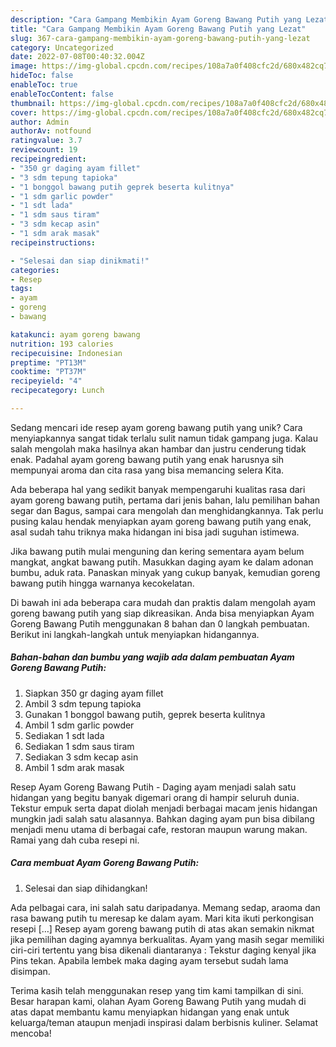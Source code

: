 ```yaml
---
description: "Cara Gampang Membikin Ayam Goreng Bawang Putih yang Lezat"
title: "Cara Gampang Membikin Ayam Goreng Bawang Putih yang Lezat"
slug: 367-cara-gampang-membikin-ayam-goreng-bawang-putih-yang-lezat
category: Uncategorized
date: 2022-07-08T00:40:32.004Z
image: https://img-global.cpcdn.com/recipes/108a7a0f408cfc2d/680x482cq70/ayam-goreng-bawang-putih-foto-resep-utama.jpg
hideToc: false
enableToc: true
enableTocContent: false
thumbnail: https://img-global.cpcdn.com/recipes/108a7a0f408cfc2d/680x482cq70/ayam-goreng-bawang-putih-foto-resep-utama.jpg
cover: https://img-global.cpcdn.com/recipes/108a7a0f408cfc2d/680x482cq70/ayam-goreng-bawang-putih-foto-resep-utama.jpg
author: Admin
authorAv: notfound
ratingvalue: 3.7
reviewcount: 19
recipeingredient:
- "350 gr daging ayam fillet"
- "3 sdm tepung tapioka"
- "1 bonggol bawang putih geprek beserta kulitnya"
- "1 sdm garlic powder"
- "1 sdt lada"
- "1 sdm saus tiram"
- "3 sdm kecap asin"
- "1 sdm arak masak"
recipeinstructions:

- "Selesai dan siap dinikmati!"
categories:
- Resep
tags:
- ayam
- goreng
- bawang

katakunci: ayam goreng bawang 
nutrition: 193 calories
recipecuisine: Indonesian
preptime: "PT13M"
cooktime: "PT37M"
recipeyield: "4"
recipecategory: Lunch

---
```





Sedang mencari ide resep ayam goreng bawang putih yang unik? Cara menyiapkannya sangat tidak terlalu sulit namun tidak gampang juga. Kalau salah mengolah maka hasilnya akan hambar dan justru cenderung tidak enak. Padahal ayam goreng bawang putih yang enak harusnya sih mempunyai aroma dan cita rasa yang bisa memancing selera Kita.





Ada beberapa hal yang sedikit banyak mempengaruhi kualitas rasa dari ayam goreng bawang putih, pertama dari jenis bahan, lalu pemilihan bahan segar dan Bagus, sampai cara mengolah dan menghidangkannya. Tak perlu pusing kalau hendak menyiapkan ayam goreng bawang putih yang enak,      asal sudah tahu triknya maka hidangan ini bisa jadi suguhan istimewa.














Jika bawang putih mulai menguning dan kering sementara ayam belum mangkat, angkat bawang putih. Masukkan daging ayam ke dalam adonan bumbu, aduk rata. Panaskan minyak yang cukup banyak, kemudian goreng bawang putih hingga warnanya kecokelatan.






Di bawah ini ada beberapa cara mudah dan praktis dalam mengolah ayam goreng bawang putih yang siap dikreasikan. Anda bisa menyiapkan Ayam Goreng Bawang Putih menggunakan 8 bahan dan 0 langkah pembuatan. Berikut ini langkah-langkah untuk menyiapkan hidangannya.

<!--inarticleads1-->

##### Bahan-bahan dan bumbu yang wajib ada dalam pembuatan Ayam Goreng Bawang Putih:

1. Siapkan 350 gr daging ayam fillet
1. Ambil 3 sdm tepung tapioka
1. Gunakan 1 bonggol bawang putih, geprek beserta kulitnya
1. Ambil 1 sdm garlic powder
1. Sediakan 1 sdt lada
1. Sediakan 1 sdm saus tiram
1. Sediakan 3 sdm kecap asin
1. Ambil 1 sdm arak masak


Resep Ayam Goreng Bawang Putih - Daging ayam menjadi salah satu hidangan yang begitu banyak digemari orang di hampir seluruh dunia. Tekstur empuk serta dapat diolah menjadi berbagai macam jenis hidangan mungkin jadi salah satu alasannya. Bahkan daging ayam pun bisa dibilang menjadi menu utama di berbagai cafe, restoran maupun warung makan. Ramai yang dah cuba resepi ni. 

<!--inarticleads2-->

##### Cara membuat Ayam Goreng Bawang Putih:


1. Selesai dan siap dihidangkan!

Ada pelbagai cara, ini salah satu daripadanya. Memang sedap, araoma dan rasa bawang putih tu meresap ke dalam ayam. Mari kita ikuti perkongisan resepi […] Resep ayam goreng bawang putih di atas akan semakin nikmat jika pemilihan daging ayamnya berkualitas. Ayam yang masih segar memiliki ciri-ciri tertentu yang bisa dikenali diantaranya : Tekstur daging kenyal jika Pins tekan. Apabila lembek maka daging ayam tersebut sudah lama disimpan. 

Terima kasih telah menggunakan resep yang tim kami tampilkan di sini. Besar harapan kami, olahan Ayam Goreng Bawang Putih yang mudah di atas dapat membantu kamu menyiapkan hidangan yang enak untuk keluarga/teman ataupun menjadi inspirasi dalam berbisnis kuliner. Selamat mencoba!
